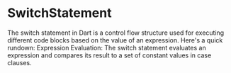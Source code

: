 # SwitchStatement
The switch statement in Dart is a control flow structure used for executing different code blocks based on the value of an expression. Here's a quick rundown:  Expression Evaluation: The switch statement evaluates an expression and compares its result to a set of constant values in case clauses.
